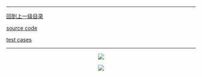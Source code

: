 ----------
[回到上一级目录](https://zhaochenyou.github.io/Way-to-Algorithm/Chapter-2/)

[source code](https://github.com/zhaochenyou/Way-to-Algorithm/blob/master/Chapter-2/src/Recursion.hpp)

[test cases](https://github.com/zhaochenyou/Way-to-Algorithm/blob/master/Chapter-2/src/Recursion.cpp)

----------
<p align="center"><img src="https://github.com/zhaochenyou/Way-to-Algorithm/raw/master/Chapter-2/res/Recursion_1.png" /></p>
<p align="center"><img src="https://github.com/zhaochenyou/Way-to-Algorithm/raw/master/Chapter-2/res/Recursion_2.png" /></p>
